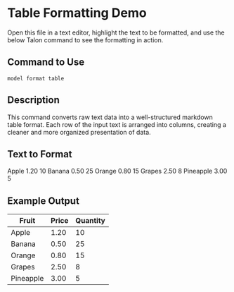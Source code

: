 # Table Formatting Demo

Open this file in a text editor, highlight the text to be formatted, and use the below Talon command to see the formatting in action.

## Command to Use

`model format table`

## Description

This command converts raw text data into a well-structured markdown table format. Each row of the input text is arranged into columns, creating a cleaner and more organized presentation of data.

## Text to Format

Apple 1.20 10
Banana 0.50 25
Orange 0.80 15
Grapes 2.50 8
Pineapple 3.00 5

## Example Output

| Fruit     | Price | Quantity |
| --------- | ----- | -------- |
| Apple     | 1.20  | 10       |
| Banana    | 0.50  | 25       |
| Orange    | 0.80  | 15       |
| Grapes    | 2.50  | 8        |
| Pineapple | 3.00  | 5        |
